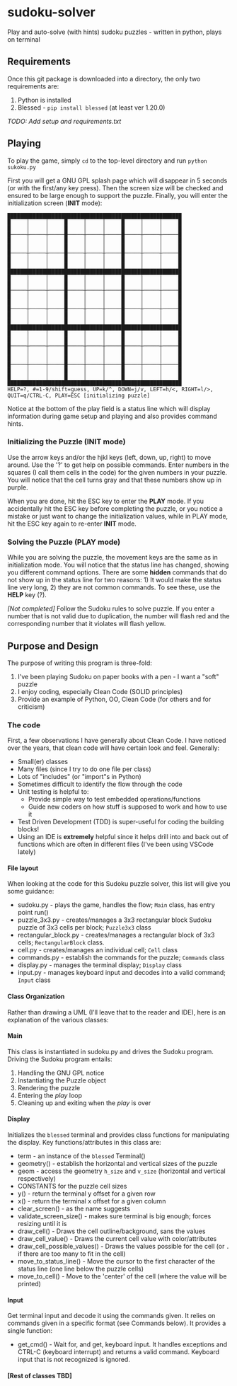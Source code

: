 # sudoku-solver

Play and auto-solve (with hints) sudoku puzzles - written in python, plays on terminal

## Requirements

Once this git package is downloaded into a directory, the only two requirements are:
1. Python is installed
1. Blessed - `pip install blessed` (at least ver 1.20.0)

*TODO: Add setup and requirements.txt*

## Playing

To play the game, simply `cd` to the top-level directory and run `python sukoku.py`

First you will get a GNU GPL splash page which will disappear in 5 seconds (or
with the first/any key press).  Then the screen size will be checked and ensured
to be large enough to support the puzzle.  Finally, you will enter the initialization
screen (**INIT** mode):
```text
███████████████████████████████████████████████████████
█     │     │     █     │     │     █     │     │     █
█     │     │     █     │     │     █     │     │     █
█─────┼─────┼─────█─────┼─────┼─────█─────┼─────┼─────█
█     │     │     █     │     │     █     │     │     █
█     │     │     █     │     │     █     │     │     █
█─────┼─────┼─────█─────┼─────┼─────█─────┼─────┼─────█
█     │     │     █     │     │     █     │     │     █
█     │     │     █     │     │     █     │     │     █
███████████████████████████████████████████████████████
█     │     │     █     │     │     █     │     │     █
█     │     │     █     │     │     █     │     │     █
█─────┼─────┼─────█─────┼─────┼─────█─────┼─────┼─────█
█     │     │     █     │     │     █     │     │     █
█     │     │     █     │     │     █     │     │     █
█─────┼─────┼─────█─────┼─────┼─────█─────┼─────┼─────█
█     │     │     █     │     │     █     │     │     █
█     │     │     █     │     │     █     │     │     █
███████████████████████████████████████████████████████
█     │     │     █     │     │     █     │     │     █
█     │     │     █     │     │     █     │     │     █
█─────┼─────┼─────█─────┼─────┼─────█─────┼─────┼─────█
█     │     │     █     │     │     █     │     │     █
█     │     │     █     │     │     █     │     │     █
█─────┼─────┼─────█─────┼─────┼─────█─────┼─────┼─────█
█     │     │     █     │     │     █     │     │     █
█     │     │     █     │     │     █     │     │     █
███████████████████████████████████████████████████████
HELP=?, #=1-9/shift=guess, UP=k/^, DOWN=j/v, LEFT=h/<, RIGHT=l/>, QUIT=q/CTRL-C, PLAY=ESC [initializing puzzle]
```
Notice at the bottom of the play field is a status line which will display
information during game setup and playing and also provides command hints.

### Initializing the Puzzle (**INIT** mode)

Use the arrow keys and/or the hjkl keys (left, down, up, right) to move around.
Use the '?' to get help on possible commands.  Enter numbers in the squares
(I call them cells in the code) for the given numbers in your puzzle.  You
will notice that the cell turns gray and that these numbers show up in purple.

When you are done, hit the ESC key to enter the **PLAY** mode.  If you
accidentally hit the ESC key before completing the puzzle, or you notice a
mistake or just want to change the initialization values, while in PLAY mode,
hit the ESC key again to re-enter **INIT** mode.

### Solving the Puzzle (**PLAY** mode)

While you are solving the puzzle, the movement keys are the same as in initialization
mode.  You will notice that the status line has changed, showing you different
command options.  There are some **hidden** commands that do not show up in the
status line for two reasons: 1) It would make the status line very long, 2) they
are not common commands.  To see these, use the **HELP** key (?).

*[Not completed]*
Follow the Sudoku rules to solve puzzle.  If you enter a number that is not valid
due to duplication, the number will flash red and the corresponding number that it
violates will flash yellow.

## Purpose and Design

The purpose of writing this program is three-fold:
1. I've been playing Sudoku on paper books with a pen - I want a "soft" puzzle
2. I enjoy coding, especially Clean Code (SOLID principles)
3. Provide an example of Python, OO, Clean Code (for others and for criticism)

### The code

First, a few observations I have generally about Clean Code.  I have noticed over
the years, that clean code will have certain look and feel.  Generally:
- Small(er) classes
- Many files (since I try to do one file per class)
- Lots of "includes" (or "import"s in Python)
- Sometimes difficult to identify the flow through the code
- Unit testing is helpful to:
  - Provide simple way to test embedded operations/functions
  - Guide new coders on how stuff is supposed to work and how to use it
- Test Driven Development (TDD) is super-useful for coding the building blocks!
- Using an IDE is **extremely** helpful since it helps drill into and back out
of functions which are often in different files (I've been using VSCode lately)

#### File layout

When looking at the code for this Sudoku puzzle solver, this list will give you
some guidance:
- sudoku.py - plays the game, handles the flow; `Main` class, has entry point run()
- puzzle_3x3.py - creates/manages a 3x3 rectangular block Sudoku puzzle
of 3x3 cells per block; `Puzzle3x3` class
- rectangular_block.py - creates/manages a rectangular block of 3x3 cells; `RectangularBlock` class.
- cell.py - creates/manages an individual cell; `Cell` class
- commands.py - establish the commands for the puzzle; `Commands` class
- display.py - manages the terminal display; `Display` class
- input.py - manages keyboard input and decodes into a valid command; `Input` class

#### Class Organization

Rather than drawing a UML (I'll leave that to the reader and IDE), here is an
explanation of the various classes:

#### Main

This class is instantiated in sudoku.py and drives the Sudoku program.  Driving
the Sudoku program entails:
1. Handling the GNU GPL notice
1. Instantiating the Puzzle object
1. Rendering the puzzle
1. Entering the *play* loop
1. Cleaning up and exiting when the *play* is over

#### Display

Initializes the `blessed` terminal and provides class functions for manipulating
the display.  Key functions/attributes in this class are:

- term - an instance of the `blessed` Terminal()
- geometry() - establish the horizontal and vertical sizes of the puzzle
- geom - access the geometry `h_size` and `v_size` (horizontal and vertical respectively)
- CONSTANTS for the puzzle cell sizes
- y() - return the terminal y offset for a given row
- x() - return the terminal x offset for a given column
- clear_screen() - as the name suggests
- validate_screen_size() - makes sure terminal is big enough; forces resizing until it is
- draw_cell() - Draws the cell outline/background, sans the values
- draw_cell_value() - Draws the current cell value with color/attributes
- draw_cell_possible_values() - Draws the values possible for the cell (or `.` if there are too many to fit in the cell)
- move_to_status_line() - Move the cursor to the first character of the status line (one line below the puzzle cells)
- move_to_cell() - Move to the 'center' of the cell (where the value will be printed)

#### Input

Get terminal input and decode it using the commands given. It relies on commands
given in a specific format (see Commands below).  It provides a single function:

- get_cmd() - Wait for, and get, keyboard input.  It handles exceptions and CTRL-C
(keyboard interrupt) and returns a valid command.  Keyboard input that is not
recognized is ignored.

#### [Rest of classes TBD]
